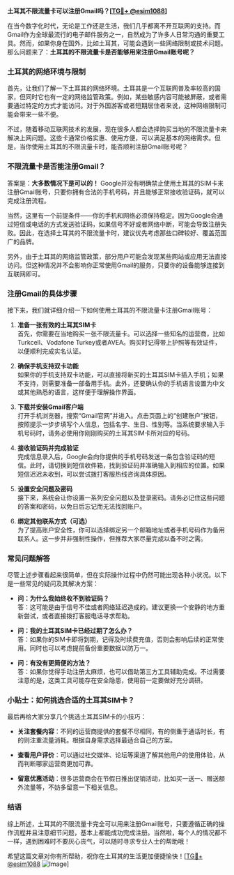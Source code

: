 **土耳其不限流量卡可以注册Gmail吗？[[TG💪+ @esim1088](https://t.me/s/esim1088)]**

在当今数字化时代，无论是工作还是生活，我们几乎都离不开互联网的支持。而Gmail作为全球最流行的电子邮件服务之一，自然成为了许多人日常沟通的重要工具。然而，如果你身在国外，比如土耳其，可能会遇到一些网络限制或技术问题。那么问题来了：**土耳其的不限流量卡是否能够用来注册Gmail账号呢？**

### 土耳其的网络环境与限制

首先，让我们了解一下土耳其的网络环境。土耳其是一个互联网普及率较高的国家，但同时它也有一定的网络监管政策。例如，某些敏感内容可能被屏蔽，或者需要通过特定的方式才能访问。对于外国游客或者短期居住者来说，这种网络限制可能会带来一些不便。

不过，随着移动互联网技术的发展，现在很多人都会选择购买当地的不限流量卡来解决上网问题。这些卡通常价格实惠、使用方便，可以满足基本的网络需求。但是，当你使用土耳其的不限流量卡时，能否顺利注册Gmail账号呢？

### 不限流量卡是否能注册Gmail？

答案是：**大多数情况下是可以的！** Google并没有明确禁止使用土耳其的SIM卡来注册Gmail账号，只要你拥有合法的手机号码，并且能够正常接收验证码，就可以完成注册流程。

当然，这里有一个前提条件——你的手机和网络必须保持稳定。因为Google会通过短信或电话的方式发送验证码，如果信号不好或者网络中断，可能会导致注册失败。因此，在选择土耳其的不限流量卡时，建议优先考虑那些口碑较好、覆盖范围广的品牌。

另外，由于土耳其的网络监管政策，部分用户可能会发现某些网站或应用无法直接访问。但这种情况并不会影响你正常使用Gmail的服务，只要你的设备能够连接到互联网即可。

### 注册Gmail的具体步骤

接下来，我们就详细介绍一下如何使用土耳其的不限流量卡注册Gmail账号：

1. **准备一张有效的土耳其SIM卡**  
   首先，你需要在当地购买一张不限流量卡。可以选择一些知名的运营商，比如Turkcell、Vodafone Turkey或者AVEA。购买时记得带上护照等有效证件，以便顺利完成实名认证。

2. **确保手机支持双卡功能**  
   如果你的手机支持双卡功能，可以直接将新买的土耳其SIM卡插入手机；如果不支持，则需要准备一部备用手机。此外，还要确认你的手机语言设置为中文或其他熟悉的语言，这样便于理解操作界面。

3. **下载并安装Gmail客户端**  
   打开手机浏览器，搜索“Gmail官网”并进入。点击页面上的“创建账户”按钮，按照提示一步步填写个人信息，包括名字、生日、性别等。当系统要求输入手机号码时，请务必使用你刚刚购买的土耳其SIM卡所对应的号码。

4. **接收验证码并完成验证**  
   完成信息录入后，Google会向你提供的手机号码发送一条包含验证码的短信。此时，请切换到短信收件箱，找到验证码并准确输入到相应的位置。如果短信迟迟未收到，可以尝试拨打客服热线咨询具体原因。

5. **设置安全问题及密码**  
   接下来，系统会让你设置一系列安全问题以及登录密码。请务必记住这些问题的答案和密码，以免日后忘记而无法找回账户。

6. **绑定其他联系方式（可选）**  
   为了提高账户安全性，你可以选择绑定另一个邮箱地址或者手机号码作为备用联系人。这一步并非强制性操作，但推荐大家尽量完成以备不时之需。

### 常见问题解答

尽管上述步骤看起来很简单，但在实际操作过程中仍然可能出现各种小状况。以下是一些常见的疑问及其解决方案：

- **问：为什么我始终收不到验证码？**  
  答：这可能是由于信号不佳或者网络延迟造成的。建议更换一个安静的地方重新尝试，或者直接拨打客服电话寻求帮助。

- **问：我的土耳其SIM卡已经过期了怎么办？**  
  答：如果你的SIM卡即将到期，记得及时续费充值，否则会影响后续的正常使用。同时也可以考虑提前备份重要数据以防万一。

- **问：有没有更简便的方法？**  
  答：如果你觉得手动注册太麻烦，也可以借助第三方工具辅助完成。不过需要注意的是，这类工具可能存在安全隐患，使用前一定要做好充分调研。

### 小贴士：如何挑选合适的土耳其SIM卡？

最后再给大家分享几个挑选土耳其SIM卡的小技巧：

- **关注套餐内容**：不同的运营商提供的套餐不尽相同，有的侧重于通话时长，有的则注重流量消耗。根据自身需求选择最适合自己的方案。
  
- **查看用户评价**：可以通过社交媒体、论坛等渠道了解其他用户的使用体验，从而判断哪家运营商更加可靠。

- **留意优惠活动**：很多运营商会在节假日推出促销活动，比如买一送一、赠送额外流量等，不妨多留意一下相关信息。

### 结语

综上所述，土耳其的不限流量卡完全可以用来注册Gmail账号，只要遵循正确的操作流程并且注意细节问题，基本上都能成功完成注册。当然啦，每个人的情况都不一样，遇到困难时不要灰心丧气，可以随时寻求专业人士的帮助哦！

希望这篇文章对你有所帮助，祝你在土耳其的生活更加便捷愉快！[[TG💪+ @esim1088](https://t.me/s/esim1088) ![Image](https://i.postimg.cc/4NQfJmqS/Snipaste-2025-05-13-00-14-12.png)]